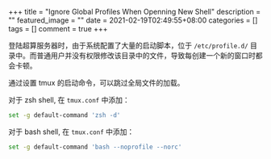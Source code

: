 +++
title = "Ignore Global Profiles When Openning New Shell"
description = ""
featured_image = ""
date = 2021-02-19T02:49:55+08:00
categories = []
tags = []
comment = true
+++

登陆超算服务器时，由于系统配置了大量的启动脚本，位于 `/etc/profile.d/` 目录中。而普通用户并没有权限修改该目录中的文件，导致每创建一个新的窗口时都会卡顿。

通过设置 tmux 的启动命令，可以跳过全局文件的加载。

对于 zsh shell, 在 `tmux.conf` 中添加：

```bash
set -g default-command 'zsh -d'
```

对于 bash shell, 在 `tmux.conf` 中添加：

```bash
set -g default-command 'bash --noprofile --norc'
```
